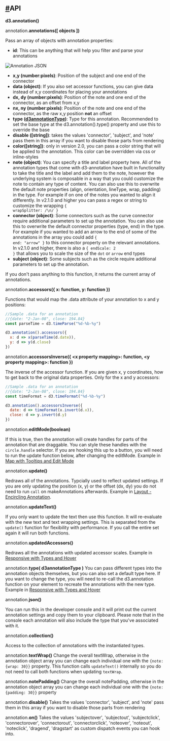 <h2><a href="#api">#</a>API</h2>

**d3.annotation()**

annotation.**annotations([ objects ])**

Pass an array of objects with annotation properties:

* **id**: This can be anything that will help you filter and parse your annotations

![Annotation JSON](img/json.png)

* **x,y (number:pixels)**: Position of the subject and one end of the connector
* **data (object)**: If you also set accessor functions, you can give data instead of x,y coordinates for placing your annotations
* **dx, dy (number:pixels)**: Position of the note and one end of the connector, as an offset from x,y
* **nx, ny (number:pixels)**: Position of the note and one end of the connector, as the raw x,y position **not** an offset
* **type ([d3annotationType](#types))**: Type for this annotation. Recommended to set the base type at the d3.annotation().type() property and use this to override the base
* **disable ([string])**: takes the values 'connector', 'subject', and 'note' pass them in this array if you want to disable those parts from rendering
* **color([string])**: only in version 2.0, you can pass a color string that will be applied to the annotation. This color can be overridden via css or inline-styles
* **note (object)**: You can specify a title and label property here. All of the annotation types that come with d3-annotation have built in functionality to take the title and the label and add them to the note, however the underlying system is composable in a way that you could customize the note to contain any type of content. You can also use this to overwrite the default note properties (align, orientation, lineType, wrap, padding) in the type. For example if on one of the notes you wanted to align it differently. In v2.1.0 and higher you can pass a regex or string to customize the wrapping <code>{ wrapSplitter: /\n/ }</code>
* **connector (object)**: Some connectors such as the curve connector require additional parameters to set up the annotation. You can also use this to overwrite the default connector properties (type, end) in the type. For example if you wanted to add an arrow to the end of some of the annotations in the array you could add <code>{ end: "arrow" }</code> to this connector property on the relevant annotations. In v2.1.0 and higher, there is also a <code>{ endScale: 2 }</code> that allows you to scale the size of the <code>dot</code> or <code>arrow</code> end types
* **subject (object)**: Some subjects such as the circle require additional parameters to set up the annotation.

If you don't pass anything to this function, it returns the current array of annotations.

annotation.**accessors({ x: function, y: function })**

Functions that would map the .data attribute of your annotation to x and y positions:

```js
//Sample .data for an annotation
//{date: "2-Jan-08", close: 194.84}
const parseTime = d3.timeParse("%d-%b-%y")

d3.annotation().accessors({
  x: d => x(parseTime(d.date)),
  y: d => y(d.close)
})
```

annotation.**accessorsInverse({ &lt;x property mapping&gt;: function, &lt;y property mapping&gt;: function })**

The inverse of the accessor function. If you are given x, y coordinates, how to get back to the original data properties. Only for the x and y accessors:

```js
//Sample .data for an annotation
//{date: "2-Jan-08", close: 194.84}
const timeFormat = d3.timeFormat("%d-%b-%y")

d3.annotation().accessorsInverse({
  date: d => timeFormat(x.invert(d.x)),
  close: d => y.invert(d.y)
})
```

annotation.**editMode(boolean)**

If this is true, then the annotation will create handles for parts of the annotation that are draggable. You can style these handles with the <code>circle.handle</code> selector. If you are hooking this up to a button, you will need to run the update function below, after changing the editMode. Example in [Map with Tooltips and Edit Mode](#map)

annotation.**update()**

Redraws all of the annotations. Typcially used to reflect updated settings. If you are only updating the position (x, y) or the offset (dx, dy) you do not need to run `call` on makeAnnotations afterwards. Example in [Layout - Encircling Annotation](#encircle).

annotation.**updateText()**

If you only want to update the text then use this function. It will re-evaluate with the new text and text wrapping settings. This is separated from the `update()` function for flexibility with performance. If you call the entire set again it will run both functions.

annotation.**updatedAccessors()**

Redraws all the annotations with updated accessor scales. Example in [Responsive with Types and Hover](#responsive)

annotation.**type( d3annotationType )**
You can pass different types into the annotation objects themselves, but you can also set a default type here. If you want to change the type, you will need to re-call the d3.annotation function on your element to recreate the annotations with the new type. Example in [Responsive with Types and Hover](#responsive)

annotation.**json()**

You can run this in the developer console and it will print out the current annotation settings and copy them to your clipboard. Please note that in the console each annotation will also include the type that you've associated with it.

annotation.**collection()**

Access to the collection of annotations with the instantiated types.

annotation.**textWrap()**
Change the overall textWrap, otherwise in the annotation object array you can change each individual one with the <code>{note: {wrap: 30}}</code> property. This function calls `updateText()` internally so you do not need to call both functions when updating `textWrap`.

annotation.**notePadding()**
Change the overall notePadding, otherwise in the annotation object array you can change each individual one with the <code>{note: {padding: 30}}</code> property

annotation.**disable()**
Takes the values 'connector', 'subject', and 'note' pass them in this array if you want to disable those parts from rendering

annotation.**on()**
Takes the values 'subjectover', 'subjectout', 'subjectclick', 'connectorover', 'connectorout', 'connectorclick', 'noteover', 'noteout', 'noteclick', 'dragend', 'dragstart' as custom dispatch events you can hook into.
